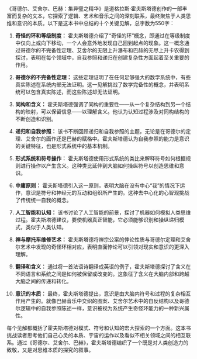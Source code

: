 《哥德尔、艾舍尔、巴赫：集异璧之精华》是道格拉斯·霍夫斯塔德创作的一部丰富而复杂的文本，它探索了逻辑、艺术和音乐之间的深刻联系，最终聚焦于人类思维和意识的本质。以下是这本书中总结的十个关键见解，总字数为550字：

1. **奇怪的环和等级制度：** 霍夫斯塔德介绍了“奇怪的环”概念，即通过在等级制度中仅向上或向下移动，一个人会意外地发现自己回到起点的现象。这一概念通过哥德尔的不完备性定理、艾舍尔的无限上升瀑布和巴赫的无尽上升卡农得到探讨，表明在每个领域中，自我参照和递归在创建复杂性方面起着至关重要的作用。

2. **哥德尔的不完备性定理：** 这些定理证明了在任何足够强大的数学系统中，有些真实陈述在系统内部无法证明。这一见解挑战了数学完备性的概念，并表明系统可以包含真实陈述，而这些陈述却无法证明。

3. **同构和含义：** 霍夫斯塔德强调了同构的重要性——从一个复杂结构到另一个结构的映射，可以保留信息——以理解含义。他认为认知过程涉及对同构结构的不断创造和识别。

4. **递归和自我参照：** 该书不断回顾递归和自我参照的主题，无论是在哥德尔的定理、艾舍尔的画作还是巴赫的赋格中。霍夫斯塔德认为自我参照的能力是意识的关键特征，也是形式系统中的基本机制。

5. **形式系统和符号操作：** 霍夫斯塔德使用形式系统的类比来解释符号如何根据规则进行操作以产生含义。这种类比延伸到大脑如何操纵符号以创造思维和意识。

6. **中庸原则：** 霍夫斯塔德引入这一原则，表明大脑在没有中心“我”的情况下运作，意识是符号和神经元的互动和组织所产生的。这种去中心化的心智观挑战了传统统一自我的概念。

7. **人工智能和认知：** 该书讨论了人工智能的前景，探讨了机器如何模拟人类思维过程。霍夫斯塔德建议，要使机器真正智能，它必须能够识别和操纵递归模式，类似于人类认知。

8. **禅与摩托车维修艺术：** 霍夫斯塔德将禅宗公案的悖论性质与哥德尔定理和艾舍尔艺术中发现的奇怪环相对应，表明直面悖论可以引领对现实和意识的更深入理解。

9. **翻译和含义：** 通过将一首法语诗翻译成英语的例子，霍夫斯塔德探讨了含义在不同语言和系统之间是如何被保留或改变的。这象征了含义在大脑内部和跨越大脑之间的传递和转化。

10. **意识的本质：** 最终，霍夫斯塔德提出，意识是由大脑内符号和过程的复杂相互作用产生的。就像巴赫音乐中交织的图案、艾舍尔艺术中的自反结构以及哥德尔逻辑中的自我参照陈述一样，意识被视为系统产生奇怪环能力的一种新兴属性。

每个见解都概括了霍夫斯塔德对模式、符号和认知的宏大探索的一个方面。这本书挑战读者思考他们自己心灵的本质、宇宙的运作以及看似不相关领域之间的相互联系。通过《哥德尔、艾舍尔、巴赫》，霍夫斯塔德编织了一个既是对人类创造力的致敬，又是对思维本质的探究的叙事。